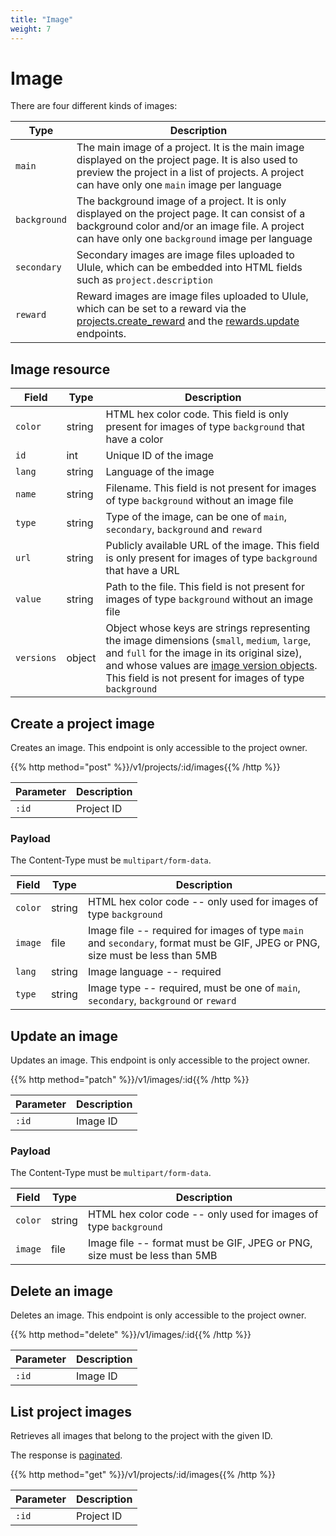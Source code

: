 ```yaml
---
title: "Image"
weight: 7
---
```


# Image

There are four different kinds of images:

| Type         | Description                                                                                                                                                                                          |
| ------------ | ---------------------------------------------------------------------------------------------------------------------------------------------------------------------------------------------------- |
| `main`       | The main image of a project. It is the main image displayed on the project page. It is also used to preview the project in a list of projects. A project can have only one `main` image per language |
| `background` | The background image of a project. It is only displayed on the project page. It can consist of a background color and/or an image file. A project can have only one `background` image per language  |
| `secondary`  | Secondary images are image files uploaded to Ulule, which can be embedded into HTML fields such as `project.description`                                                                             |
| `reward`     | Reward images are image files uploaded to Ulule, which can be set to a reward via the [projects.create_reward](#create-a-project-reward) and the [rewards.update](#update-a-reward) endpoints.       |

## Image resource

| Field      | Type   | Description                                                                                                                                                                                                                                                                 |
| ---------- | ------ | --------------------------------------------------------------------------------------------------------------------------------------------------------------------------------------------------------------------------------------------------------------------------- |
| `color`    | string | HTML hex color code. This field is only present for images of type `background` that have a color                                                                                                                                                                           |
| `id`       | int    | Unique ID of the image                                                                                                                                                                                                                                                      |
| `lang`     | string | Language of the image                                                                                                                                                                                                                                                       |
| `name`     | string | Filename. This field is not present for images of type `background` without an image file                                                                                                                                                                                   |
| `type`     | string | Type of the image, can be one of `main`, `secondary`, `background` and `reward`                                                                                                                                                                                             |
| `url`      | string | Publicly available URL of the image. This field is only present for images of type `background` that have a URL                                                                                                                                                             |
| `value`    | string | Path to the file. This field is not present for images of type `background` without an image file                                                                                                                                                                           |
| `versions` | object | Object whose keys are strings representing the image dimensions (`small`, `medium`, `large`, and `full` for the image in its original size), and whose values are [image version objects](#image-version-object). This field is not present for images of type `background` |

## Create a project image

Creates an image. This endpoint is only accessible to the project owner.

{{% http method="post" %}}/v1/projects/:id/images{{% /http %}}

| Parameter | Description |
| --------- | ----------- |
| `:id`     | Project ID  |

### Payload

The Content-Type must be `multipart/form-data`.

| Field   | Type   | Description                                                                                                                   |
| ------- | ------ | ----------------------------------------------------------------------------------------------------------------------------- |
| `color` | string | HTML hex color code -- only used for images of type `background`                                                              |
| `image` | file   | Image file -- required for images of type `main` and `secondary`, format must be GIF, JPEG or PNG, size must be less than 5MB |
| `lang`  | string | Image language -- required                                                                                                    |
| `type`  | string | Image type -- required, must be one of `main`, `secondary`, `background` or `reward`                                          |

## Update an image

Updates an image. This endpoint is only accessible to the project owner.

{{% http method="patch" %}}/v1/images/:id{{% /http %}}

| Parameter | Description |
| --------- | ----------- |
| `:id`     | Image ID    |

### Payload

The Content-Type must be `multipart/form-data`.

| Field   | Type   | Description                                                               |
| ------- | ------ | ------------------------------------------------------------------------- |
| `color` | string | HTML hex color code -- only used for images of type `background`          |
| `image` | file   | Image file -- format must be GIF, JPEG or PNG, size must be less than 5MB |

## Delete an image

Deletes an image. This endpoint is only accessible to the project owner.

{{% http method="delete" %}}/v1/images/:id{{% /http %}}

| Parameter | Description |
| --------- | ----------- |
| `:id`     | Image ID    |

## List project images

Retrieves all images that belong to the project with the given ID.

The response is [paginated](#pagination).

{{% http method="get" %}}/v1/projects/:id/images{{% /http %}}

| Parameter | Description |
| --------- | ----------- |
| `:id`     | Project ID  |

